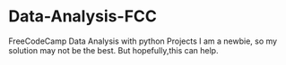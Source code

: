 # Data-Analysis-FCC
FreeCodeCamp Data Analysis with python Projects
I am a newbie, so my solution may not be the best. But hopefully,this can help.
